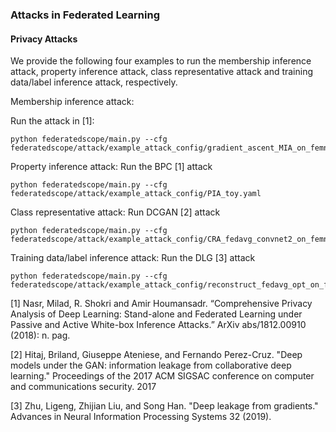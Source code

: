 ### Attacks in Federated Learning

#### Privacy Attacks
We provide the following four examples to run the membership inference attack, property inference attack, class representative attack and training data/label inference attack, respectively. 

Membership inference attack:

Run the attack in [1]:
```shell script
python federatedscope/main.py --cfg federatedscope/attack/example_attack_config/gradient_ascent_MIA_on_femnist.yaml
```

Property inference attack: Run the BPC [1] attack
```shell script
python federatedscope/main.py --cfg federatedscope/attack/example_attack_config/PIA_toy.yaml
```

Class representative attack: Run DCGAN [2] attack
```shell script
python federatedscope/main.py --cfg federatedscope/attack/example_attack_config/CRA_fedavg_convnet2_on_femnist.yaml
```

Training data/label inference attack: Run the DLG [3] attack 
```shell script
python federatedscope/main.py --cfg federatedscope/attack/example_attack_config/reconstruct_fedavg_opt_on_femnist.yaml
```

[1] Nasr, Milad, R. Shokri and Amir Houmansadr. “Comprehensive Privacy Analysis of Deep Learning: Stand-alone and Federated Learning under Passive and Active White-box Inference Attacks.” ArXiv abs/1812.00910 (2018): n. pag.

[2] Hitaj, Briland, Giuseppe Ateniese, and Fernando Perez-Cruz. "Deep models under the GAN: information leakage from collaborative deep learning." Proceedings of the 2017 ACM SIGSAC conference on computer and communications security. 2017

[3] Zhu, Ligeng, Zhijian Liu, and Song Han. "Deep leakage from gradients." Advances in Neural Information Processing Systems 32 (2019).




